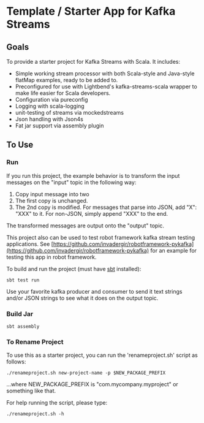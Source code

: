 # Template / Starter App for Kafka Streams

## Goals

To provide a starter project for Kafka Streams with Scala.  It includes:
* Simple working stream processor with both Scala-style and Java-style flatMap examples, ready to be added to.
* Preconfigured for use with Lightbend's kafka-streams-scala wrapper to make life easier for Scala developers.
* Configuration via pureconfig
* Logging with scala-logging
* unit-testing of streams via mockedstreams
* Json handling with Json4s
* Fat jar support via assembly plugin

## To Use

### Run

If you run this project, the example behavior is to transform the input messages on the "input" topic in the following way:

1. Copy input message into two
1. The first copy is unchanged.
1. The 2nd copy is modified.  For messages that parse into JSON, add "X": "XXX" to it.  For non-JSON, simply append "XXX" to the end.

The transformed messages are output onto the "output" topic.

This project also can be used to test robot framework kafka stream testing applications.  See [https://github.com/invadergir/robotframework-pykafka](https://github.com/invadergir/robotframework-pykafka) for an example for testing this app in robot framework.

To build and run the project (must have [sbt](https://www.scala-sbt.org/download.html) installed):
```
sbt test run
```

Use your favorite kafka producer and consumer to send it text strings and/or JSON strings to see what it does on the output topic.

### Build Jar

```
sbt assembly
```

### To Rename Project 

To use this as a starter project, you can run the 'renameproject.sh' script as follows:

```
./renameproject.sh new-project-name -p $NEW_PACKAGE_PREFIX
```
...where NEW_PACKAGE_PREFIX is "com.mycompany.myproject" or something like that.

For help running the script, please type: 

```
./renameproject.sh -h
```
